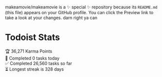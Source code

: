 makeamovie/makeamovie is a ✨ special ✨ repository because its `README.md` (this file) appears on your GitHub profile.
You can click the Preview link to take a look at your changes. darn right ya can

# Todoist Stats

<!-- TODO-IST:START -->
🏆  36,271 Karma Points           
🌸  Completed 0 tasks today           
✅  Completed 26,560 tasks so far           
⏳  Longest streak is 328 days
<!-- TODO-IST:END -->